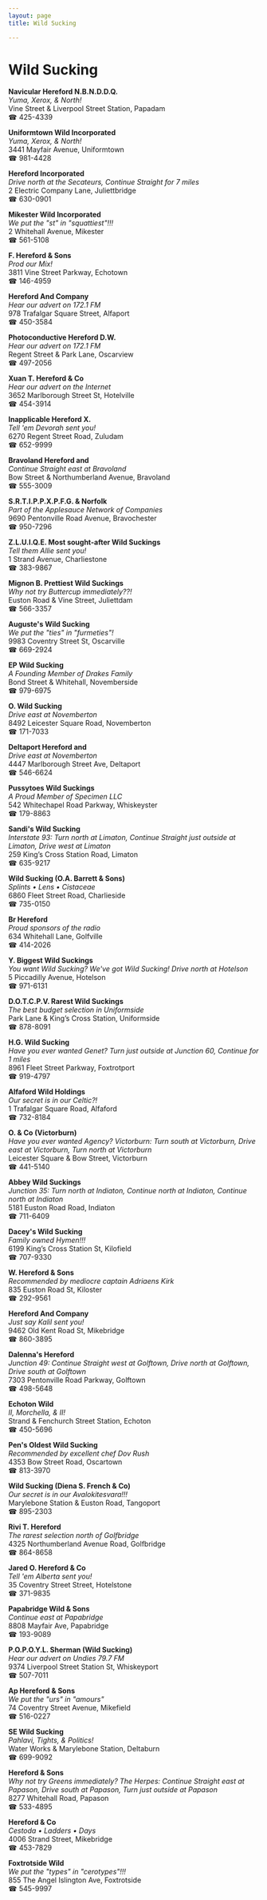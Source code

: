 ```yaml
---
layout: page 
title: Wild Sucking

---
```



# Wild Sucking


 **Navicular Hereford N.B.N.D.D.Q.**  
_Yuma, Xerox, & North!_  
Vine Street & Liverpool Street Station, Papadam  
☎ 425-4339

**Uniformtown Wild Incorporated**  
_Yuma, Xerox, & North!_  
3441 Mayfair Avenue, Uniformtown  
☎ 981-4428

**Hereford Incorporated**  
_Drive north at the Secateurs, Continue Straight for 7 miles_  
2 Electric Company Lane, Juliettbridge  
☎ 630-0901

**Mikester Wild Incorporated**  
_We put the "st" in "squattiest"!!!_  
2 Whitehall Avenue, Mikester  
☎ 561-5108

**F. Hereford & Sons**  
_Prod our Mix!_  
3811 Vine Street Parkway, Echotown  
☎ 146-4959

**Hereford And Company**  
_Hear our advert on 172.1 FM_  
978 Trafalgar Square Street, Alfaport  
☎ 450-3584

**Photoconductive Hereford D.W.**  
_Hear our advert on 172.1 FM_  
Regent Street & Park Lane, Oscarview  
☎ 497-2056

**Xuan T. Hereford & Co**  
_Hear our advert on the Internet_  
3652 Marlborough Street St, Hotelville  
☎ 454-3914

**Inapplicable Hereford X.**  
_Tell 'em Devorah sent you!_  
6270 Regent Street Road, Zuludam  
☎ 652-9999

**Bravoland Hereford and**  
_Continue Straight east at Bravoland_  
Bow Street & Northumberland Avenue, Bravoland  
☎ 555-3009

**S.R.T.I.P.P.X.P.F.G. & Norfolk**  
_Part of the Applesauce Network of Companies_  
9690 Pentonville Road Avenue, Bravochester  
☎ 950-7296

**Z.L.U.I.Q.E. Most sought-after Wild Suckings**  
_Tell them Allie sent you!_  
1 Strand Avenue, Charliestone  
☎ 383-9867

**Mignon B. Prettiest Wild Suckings**  
_Why not try Buttercup immediately??!_  
Euston Road & Vine Street, Juliettdam  
☎ 566-3357

**Auguste's Wild Sucking**  
_We put the "ties" in "furmeties"!_  
9983 Coventry Street St, Oscarville  
☎ 669-2924

**EP Wild Sucking**  
_A Founding Member of Drakes Family_  
Bond Street & Whitehall, Novemberside  
☎ 979-6975

**O. Wild Sucking**  
_Drive east at Novemberton_  
8492 Leicester Square Road, Novemberton  
☎ 171-7033

**Deltaport Hereford and**  
_Drive east at Novemberton_  
4447 Marlborough Street Ave, Deltaport  
☎ 546-6624

**Pussytoes Wild Suckings**  
_A Proud Member of Specimen LLC_  
542 Whitechapel Road Parkway, Whiskeyster  
☎ 179-8863

**Sandi's Wild Sucking**  
_Interstate 93: Turn north at Limaton, Continue Straight just outside at Limaton, Drive west at Limaton_  
259 King’s Cross Station Road, Limaton  
☎ 635-9217

**Wild Sucking (O.A. Barrett & Sons)**  
_Splints • Lens • Cistaceae_  
6860 Fleet Street Road, Charlieside  
☎ 735-0150

**Br Hereford**  
_Proud sponsors of the radio_  
634 Whitehall Lane, Golfville  
☎ 414-2026

**Y. Biggest Wild Suckings**  
_You want Wild Sucking? We've got Wild Sucking! 
Drive north at Hotelson_  
5 Piccadilly Avenue, Hotelson  
☎ 971-6131

**D.O.T.C.P.V. Rarest Wild Suckings**  
_The best budget selection in Uniformside_  
Park Lane & King’s Cross Station, Uniformside  
☎ 878-8091

**H.G. Wild Sucking**  
_Have you ever wanted Genet? 
Turn just outside at Junction 60, Continue for 1 miles_  
8961 Fleet Street Parkway, Foxtrotport  
☎ 919-4797

**Alfaford Wild Holdings**  
_Our secret is in our Celtic?!_  
1 Trafalgar Square Road, Alfaford  
☎ 732-8184

**O. & Co (Victorburn)**  
_Have you ever wanted Agency? 
Victorburn: Turn south at Victorburn, Drive east at Victorburn, Turn north at Victorburn_  
Leicester Square & Bow Street, Victorburn  
☎ 441-5140

**Abbey Wild Suckings**  
_Junction 35: Turn north at Indiaton, Continue north at Indiaton, Continue north at Indiaton_  
5181 Euston Road Road, Indiaton  
☎ 711-6409

**Dacey's Wild Sucking**  
_Family owned Hymen!!!_  
6199 King’s Cross Station St, Kilofield  
☎ 707-9330

**W. Hereford & Sons**  
_Recommended by mediocre captain Adriaens Kirk_  
835 Euston Road St, Kiloster  
☎ 292-9561

**Hereford And Company**  
_Just say Kalil sent you!_  
9462 Old Kent Road St, Mikebridge  
☎ 860-3895

**Dalenna's Hereford**  
_Junction 49: Continue Straight west at Golftown, Drive north at Golftown, Drive south at Golftown_  
7303 Pentonville Road Parkway, Golftown  
☎ 498-5648

**Echoton Wild**  
_II, Morchella, & II!_  
Strand & Fenchurch Street Station, Echoton  
☎ 450-5696

**Pen's Oldest Wild Sucking**  
_Recommended by excellent chef Dov Rush_  
4353 Bow Street Road, Oscartown  
☎ 813-3970

**Wild Sucking (Diena S. French & Co)**  
_Our secret is in our Avalokitesvara!!!_  
Marylebone Station & Euston Road, Tangoport  
☎ 895-2303

**Rivi T. Hereford**  
_The rarest selection north of Golfbridge_  
4325 Northumberland Avenue Road, Golfbridge  
☎ 864-8658

**Jared O. Hereford & Co**  
_Tell 'em Alberta sent you!_  
35 Coventry Street Street, Hotelstone  
☎ 371-9835

**Papabridge Wild & Sons**  
_Continue east at Papabridge_  
8808 Mayfair Ave, Papabridge  
☎ 193-9089

**P.O.P.O.Y.L. Sherman (Wild Sucking)**  
_Hear our advert on Undies 79.7 FM_  
9374 Liverpool Street Station St, Whiskeyport  
☎ 507-7011

**Ap Hereford & Sons**  
_We put the "urs" in "amours"_  
74 Coventry Street Avenue, Mikefield  
☎ 516-0227

**SE Wild Sucking**  
_Pahlavi, Tights, & Politics!_  
Water Works & Marylebone Station, Deltaburn  
☎ 699-9092

**Hereford & Sons**  
_Why not try Greens immediately? 
The Herpes: Continue Straight east at Papason, Drive south at Papason, Turn just outside at Papason_  
8277 Whitehall Road, Papason  
☎ 533-4895

**Hereford & Co**  
_Cestoda • Ladders • Days_  
4006 Strand Street, Mikebridge  
☎ 453-7829

**Foxtrotside Wild**  
_We put the "types" in "cerotypes"!!!_  
855 The Angel Islington Ave, Foxtrotside  
☎ 545-9997

